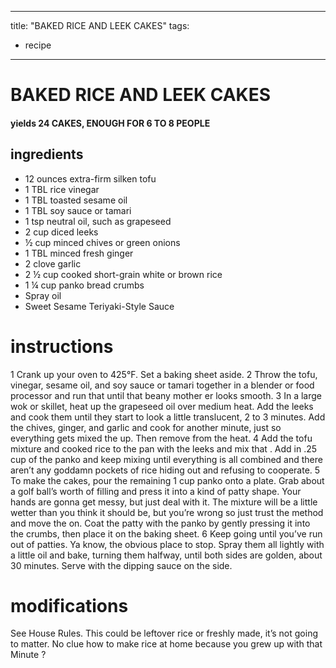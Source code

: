 	
---
title: "BAKED RICE AND LEEK CAKES"
tags:
  - recipe
---

# BAKED RICE AND LEEK CAKES

#### yields  24 CAKES, ENOUGH FOR 6 TO 8 PEOPLE


## ingredients
* 12 ounces extra-firm silken tofu
* 1 TBL rice vinegar
* 1 TBL toasted sesame oil
* 1 TBL soy sauce or tamari
* 1 tsp neutral oil, such as grapeseed
* 2 cup diced leeks
* ½ cup minced chives or green onions
* 1 TBL minced fresh ginger
* 2 clove garlic
* 2 ½ cup cooked short-grain white or brown rice
* 1 ¼ cup panko bread crumbs
* Spray oil
* Sweet Sesame Teriyaki-Style Sauce

# instructions
1 Crank up your oven to 425°F. Set a baking sheet aside.
2 Throw the tofu, vinegar, sesame oil, and soy sauce or tamari together in a blender or food processor and run that    until that beany mother er looks smooth.
3 In a large wok or skillet, heat up the grapeseed oil over medium heat. Add the leeks and cook them until they start to look a little translucent, 2 to 3 minutes. Add the chives, ginger, and garlic and cook for another minute, just so everything gets mixed the   up. Then remove from the heat.
4 Add the tofu mixture and cooked rice to the pan with the leeks and mix that   . Add in .25 cup of the panko and keep mixing until everything is all combined and there aren’t any goddamn pockets of rice hiding out and refusing to cooperate.
5 To make the cakes, pour the remaining 1 cup panko onto a plate. Grab about a golf ball’s worth of filling and press it into a kind of patty shape. Your hands are gonna get messy, but just  deal with it. The mixture will be a little wetter than you think it should be, but you’re wrong so just trust the method and move the   on. Coat the patty with the panko by gently pressing it into the crumbs, then place it on the baking sheet.
6 Keep going until you’ve run out of patties. Ya know, the obvious place to stop. Spray them all lightly with a little oil and bake, turning them halfway, until both sides are golden, about 30 minutes. Serve with the dipping sauce on the side.

# modifications


 See House Rules.
 This could be leftover rice or freshly made, it’s not going to  matter. No clue how to make rice at home because you grew up with that Minute   ?
 
	

